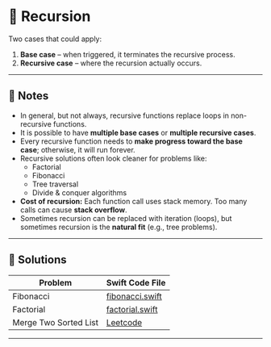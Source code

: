 # 🔁 Recursion

Two cases that could apply:

1. **Base case** – when triggered, it terminates the recursive process.
2. **Recursive case** – where the recursion actually occurs.

---

## 📝 Notes

- In general, but not always, recursive functions replace loops in non-recursive functions.
- It is possible to have **multiple base cases** or **multiple recursive cases**.
- Every recursive function needs to **make progress toward the base case**; otherwise, it will run forever.
- Recursive solutions often look cleaner for problems like:
  - Factorial
  - Fibonacci
  - Tree traversal
  - Divide & conquer algorithms
- **Cost of recursion:** Each function call uses stack memory. Too many calls can cause **stack overflow**.
- Sometimes recursion can be replaced with iteration (loops), but sometimes recursion is the **natural fit** (e.g., tree problems).

---

## 📂 Solutions

| Problem   | Swift Code File                    |
| --------- | ---------------------------------- |
| Fibonacci | [fibonacci.swift](fibonacci.swift) |
| Factorial | [factorial.swift](factorial.swift) |
| Merge Two Sorted List | [Leetcode](https://leetcode.com/problems/merge-two-sorted-lists/) |

---
